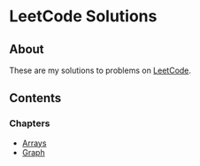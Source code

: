 # LeetCode Solutions
## About
These are my solutions to problems on [LeetCode](https://leetcode.com/).

## Contents
### Chapters
* [Arrays](arrays)
* [Graph](graph)

